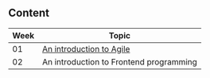 ## Content

Week | Topic
----- | ----
01 | [An introduction to Agile](https://github.com/magma-labs/MagmaHackers/tree/master/week-01)
02 | An introduction to Frontend programming
